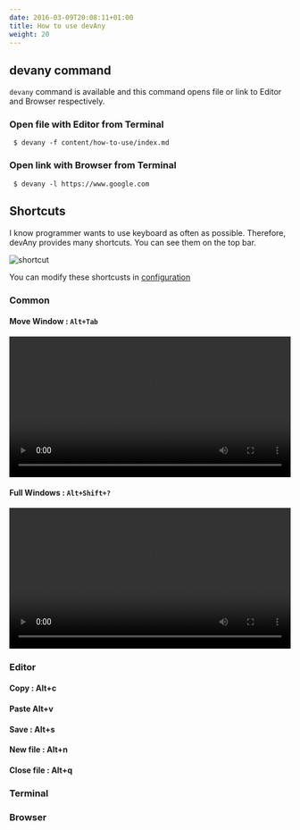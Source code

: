 ```yaml
---
date: 2016-03-09T20:08:11+01:00
title: How to use devAny
weight: 20
---
```



## devany command 

`devany` command is available and this command opens file or link to Editor and Browser respectively.

### Open file with Editor from Terminal

```
 $ devany -f content/how-to-use/index.md
```

### Open link with Browser from Terminal

```
 $ devany -l https://www.google.com
```


## Shortcuts

I know programmer wants to use keyboard as often as possible. Therefore, devAny provides many shortcuts.
You can see them on the top bar.

![shortcut](/images/devAny_shortcuts.png) 

You can modify these shortcusts in [configuration](/configuration/)

### Common

#### Move Window : `Alt+Tab`

<video src="/movies/move_windows.mp4" controls width="100%"></video>

#### Full Windows : `Alt+Shift+?`

<video src="/movies/full_window.mp4" controls width="100%"></video>

### Editor
#### Copy : Alt+c
#### Paste Alt+v
#### Save : Alt+s
#### New file : Alt+n
#### Close file : Alt+q

### Terminal
### Browser

